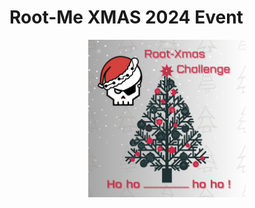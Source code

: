 # Root-Me XMAS 2024 Event 

<p align="center">
  <img src="root-xmas_challenge_2_.png" alt="Desc" style="width:50%">
</p>
